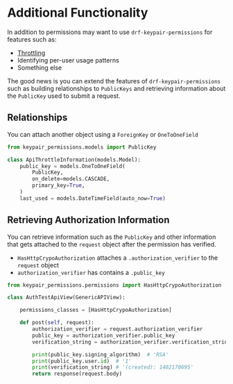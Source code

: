 # Additional Functionality

In addition to permissions may want to use `drf-keypair-permissions` for features such as:

* [Throttling](https://www.django-rest-framework.org/api-guide/throttling/)
* Identifying per-user usage patterns
* Something else

The good news is you can extend the features of `drf-keypair-permissions` such as building relationships to `PublicKeys` and retrieving information about the `PublicKey` used to submit a request.


## Relationships

You can attach another object using a `ForeignKey` or `OneToOneField`

```python
from keypair_permissions.models import PublicKey

class ApiThrottleInformation(models.Model): 
    public_key = models.OneToOneField(
        PublicKey,
        on_delete=models.CASCADE,
        primary_key=True,
    )
    last_used = models.DateTimeField(auto_now=True)
```

## Retrieving Authorization Information

You can retrieve information such as the `PublicKey` and other information that gets attached to the `request` object after the permission has verified.

* `HasHttpCrypoAuthorization` attaches a `.authorization_verifier` to the `request` object
* `authorization_verifier` has contains a `.public_key`

```python
from keypair_permissions.permissions import HasHttpCrypoAuthorization

class AuthTestApiView(GenericAPIView):

    permissions_classes = [HasHttpCrypoAuthorization]

    def post(self, request):
        authorization_verifier = request.authorization_verifier
        public_key = authorization_verifier.public_key
        verification_string = authorization_verifier.verification_string

        print(public_key.signing_algorithm)  # 'RSA'
        print(public_key.user.id)  # '1'
        print(verification_string) # '(created): 1402170695'
        return response(request.body)
```
